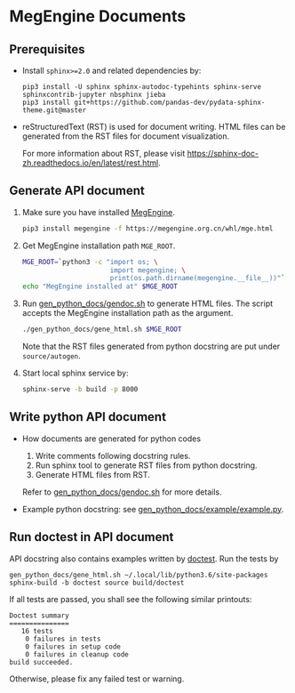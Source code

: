 # MegEngine Documents

## Prerequisites

- Install `sphinx>=2.0` and related dependencies by:
    ```
    pip3 install -U sphinx sphinx-autodoc-typehints sphinx-serve sphinxcontrib-jupyter nbsphinx jieba
    pip3 install git+https://github.com/pandas-dev/pydata-sphinx-theme.git@master
    ```
- reStructuredText (RST) is used for document writing. HTML files can be generated from the RST files for document visualization.

    For more information about RST, please visit https://sphinx-doc-zh.readthedocs.io/en/latest/rest.html.

## Generate API document

1. Make sure you have installed [MegEngine](https://github.com/MegEngine/MegEngine).

    ```bash
    pip3 install megengine -f https://megengine.org.cn/whl/mge.html
    ```
2. Get MegEngine installation path ``MGE_ROOT``.

    ```bash
    MGE_ROOT=`python3 -c "import os; \
                          import megengine; \
                          print(os.path.dirname(megengine.__file__))"`
    echo "MegEngine installed at" $MGE_ROOT
    ```

3. Run [gen_python_docs/gendoc.sh](gen_python_docs/gendoc.sh) to generate HTML files.
    The script accepts the MegEngine installation path as the argument.

    ```bash
    ./gen_python_docs/gene_html.sh $MGE_ROOT
    ```

    Note that the RST files generated from python docstring are put under `source/autogen`.

4. Start local sphinx service by:
    ```bash
    sphinx-serve -b build -p 8000
    ```

## Write python API document

* How documents are generated for python codes
    1. Write comments following docstring rules.
    2. Run sphinx tool to generate RST files from python docstring.
    3. Generate HTML files from RST.

    Refer to [gen_python_docs/gendoc.sh](gen_python_docs/gendoc.sh) for more details.

* Example python docstring: see [gen_python_docs/example/example.py](gen_python_docs/example/example.py).

## Run doctest in API document

API docstring also contains examples written by [doctest](https://docs.python.org/3/library/doctest.html). Run the tests by

```
gen_python_docs/gene_html.sh ~/.local/lib/python3.6/site-packages
sphinx-build -b doctest source build/doctest
```

If all tests are passed, you shall see the following similar printouts:

```
Doctest summary
===============
   16 tests
    0 failures in tests
    0 failures in setup code
    0 failures in cleanup code
build succeeded.
```

Otherwise, please fix any failed test or warning.
